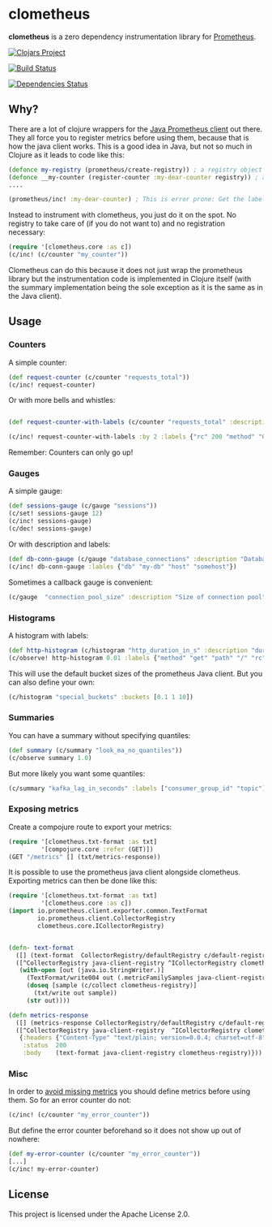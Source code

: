 # clometheus

__clometheus__ is a zero dependency instrumentation library for [Prometheus](https://prometheus.io/).

[![Clojars Project](https://img.shields.io/clojars/v/online.duevel/clometheus.svg)](https://clojars.org/online.duevel/clometheus)

[![Build Status](https://travis-ci.com/carlduevel/clometheus.svg?branch=master)](https://travis-ci.com/carlduevel/clometheus)

[![Dependencies Status](https://jarkeeper.com/carlduevel/clometheus/status.svg)](https://jarkeeper.com/carlduevel/clometheus)

## Why?

There are a lot of clojure wrappers for the [Java Prometheus client](https://github.com/prometheus/client_java) out there.
They all force you to register metrics before using them, because that is
how the java client works. This is a good idea in Java, but not so much in Clojure
as it leads to code like this:

```clojure
(defonce my-registry (prometheus/create-registry)) ; a registry object to pass around and take care off.
(defonce __my-counter (register-counter :my-dear-counter registry)) ; a ref that is not interesting because it will not be referenced later
....

(prometheus/inc! :my-dear-counter) ; This is error prone: Get the label wrong and after all: What type is it of? What labels does it have?

```
Instead to instrument with clometheus, you just do it on the spot.
No registry to take care of (if you do not want to) and no registration necessary:

```clojure
(require '[clometheus.core :as c])
(c/inc! (c/counter "my_counter"))
```
Clometheus can do this because it does not just wrap the prometheus library but the instrumentation
code is implemented in Clojure itself (with the summary implementation being the sole exception as it is the same
as in the Java client).

## Usage

### Counters
A simple counter:
```clojure
(def request-counter (c/counter "requests_total"))
(c/inc! request-counter)

```
Or with more bells and whistles:

```clojure

(def request-counter-with-labels (c/counter "requests_total" :description "Counter for http requests." :labels ["rc" "method"]))

(c/inc! request-counter-with-labels :by 2 :labels {"rc" 200 "method" "GET"})

```
Remember: Counters can only go up!

### Gauges
A simple gauge:
```clojure
(def sessions-gauge (c/gauge "sessions"))
(c/set! sessions-gauge 12)
(c/inc! sessions-gauge)
(c/dec! sessions-gauge)
```
Or with description and labels:
```clojure
(def db-conn-gauge (c/gauge "database_connections" :description "Database connection count" :lables ["db" "host"]))
(c/inc! db-conn-gauge :lables {"db" "my-db" "host" "somehost"})

 ```
 Sometimes a callback gauge is convenient:

 ```clojure
 (c/gauge  "connection_pool_size" :description "Size of connection pool" :callback-fn #(42))
 ```
### Histograms
A histogram with labels:
```clojure
(def http-histogram (c/histogram "http_duration_in_s" :description "duration for processing an http request" :labels ["method" "path" "rc"]))
(c/observe! http-histogram 0.01 :labels {"method" "get" "path" "/" "rc" "200"})
```
This will use the default bucket sizes of the prometheus Java client.
But you can also define your own:

```clojure
(c/histogram "special_buckets" :buckets [0.1 1 10])
```

### Summaries
You can have a summary without specifying quantiles:
```clojure
(def summary (c/summary "look_ma_no_quantiles"))
(c/observe summary 1.0)
```
But more likely you want some quantiles:
```clojure
(c/summary "kafka_lag_in_seconds" :labels ["consumer_group_id" "topic"] :quantiles [(c/quantile 0.5  0.05)(c/quantile 0.9  0.01) (c/quantile 0.99 0.001)])
```

### Exposing metrics
Create a compojure route to export your metrics:
```clojure
(require '[clometheus.txt-format :as txt]
         '[compojure.core :refer (GET)])
(GET "/metrics" [] (txt/metrics-response))
```
It is possible to use the prometheus java client alongside clometheus.
Exporting metrics can then be done like this:

```clojure
(require '[clometheus.txt-format :as txt]
         '[clometheus.core :as c])
(import io.prometheus.client.exporter.common.TextFormat
        io.prometheus.client.CollectorRegistry
        clometheus.core.ICollectorRegistry)


(defn- text-format
  ([] (text-format  CollectorRegistry/defaultRegistry c/default-registry))
  ([^CollectorRegistry java-client-registry ^ICollectorRegistry clometheus-registry]
   (with-open [out (java.io.StringWriter.)]
     (TextFormat/write004 out (.metricFamilySamples java-client-registry))
     (doseq [sample (c/collect clometheus-registry)]
       (txt/write out sample))
     (str out))))

(defn metrics-response
  ([] (metrics-response CollectorRegistry/defaultRegistry c/default-registry))
  ([^CollectorRegistry java-client-registry  ^ICollectorRegistry clometheus-registry]
   {:headers {"Content-Type" "text/plain; version=0.0.4; charset=utf-8"}
    :status  200
    :body    (text-format java-client-registry clometheus-registry)}))
```
### Misc
In order to [avoid missing
metrics](https://www.robustperception.io/existential-issues-with-metrics)
you should define metrics before using them.
So for an error counter do not:
```clojure
(c/inc! (c/counter "my_error_counter"))
```
But define the error counter beforehand so it does not show up out of nowhere:
```clojure
(def my-error-counter (c/counter "my_error_counter"))
[...]
(c/inc! my-error-counter)
```

## License

This project is licensed under the Apache License 2.0.
